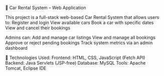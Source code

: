 🚗 Car Rental System – Web Application

This project is a full-stack web-based Car Rental System that allows users to:
Register and login
View available cars
Book a car with specific dates
View and cancel their bookings

Admins can:
Add and manage car listings
View and manage all bookings
Approve or reject pending bookings
Track system metrics via an admin dashboard

🔧 Technologies Used:
Frontend: HTML, CSS, JavaScript (Fetch API)
Backend: Java Servlets (JSP-free)
Database: MySQL
Tools: Apache Tomcat, Eclipse IDE


